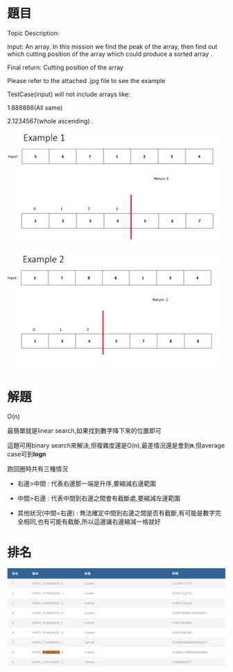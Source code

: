# 題目
Topic Description:

Input: An array. In this mission we  find the peak of the array, then find out which cutting position of the array which could produce a sorted array .

Final return: Cutting position of the array 
 
Please refer to the attached .jpg file to see the example

TestCase(input) will not include arrays like:

1.888888(All same)

2.1234567(whole ascending) .

![image](https://github.com/michael54856/Algorithm_Homework/blob/main/hw03/example1.png)

![image](https://github.com/michael54856/Algorithm_Homework/blob/main/hw03/example2.png)

# 解題
O(n)

最簡單就是linear search,如果找到數字降下來的位置即可

這題可用binary search來解決,但複雜度還是O(n),最差情況還是會到**n**,但average case可到**logn**

跑回圈時共有三種情況

* 右邊>中間 : 代表右邊那一端是升序,要縮減右邊範圍

* 中間>右邊 : 代表中間到右邊之間會有截斷處,要縮減左邊範圍

* 其他狀況(中間=右邊) : 無法確定中間到右邊之間是否有截斷,有可能是數字完全相同,也有可能有截斷,所以這邊讓右邊縮減一格就好



# 排名
![image](https://github.com/michael54856/Algorithm_Homework/blob/main/hw03/rank.png)


